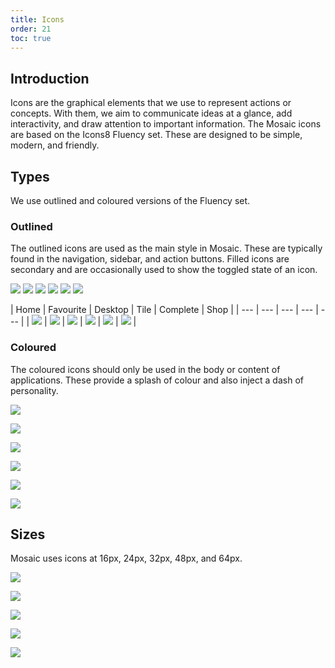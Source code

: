 ```yaml
---
title: Icons
order: 21
toc: true
---
```

## Introduction

Icons are the graphical elements that we use to represent actions or concepts. With them, we aim to communicate ideas at a glance, add interactivity, and draw attention to important information. The Mosaic icons are based on the Icons8 Fluency set. These are designed to be simple, modern, and friendly.

## Types

We use outlined and coloured versions of the Fluency set.

### Outlined

The outlined icons are used as the main style in Mosaic. These are typically found in the navigation, sidebar, and action buttons. Filled icons are secondary and are occasionally used to show the toggled state of an icon.

<p float="left">
  <img src="/assets/img/home32.svg" />
  <img src="/assets/img/star32.svg" /> 
  <img src="assets/img/home-office32.svg" />
  <img src="/assets/img/thumbnails32.svg" />
  <img src="/assets/img/inspection32.svg" /> 
  <img src="/assets/img/online-store32.svg" />
</p>

| Home | Favourite | Desktop | Tile | Complete | Shop |
| --- | --- | --- | --- | --- |
| ![](/assets/img/home32.svg) | ![](/assets/img/star32.svg) | ![](assets/img/home-office32.svg) | ![](/assets/img/thumbnails32.svg) | ![](/assets/img/inspection32.svg) | ![](/assets/img/online-store32.svg) |

### Coloured

The coloured icons should only be used in the body or content of applications. These provide a splash of colour and also inject a dash of personality.

![](/assets/img/home-colour32.svg)

![](/assets/img/star-colour32.svg)

![](/assets/img/home-office-colour32.svg)

![](/assets/img/thumbnails-colour32.svg)

![](/assets/img/inspection-colour32.svg)

![](/assets/img/online-store-colour32.svg)

## Sizes

Mosaic uses icons at 16px, 24px, 32px, 48px, and 64px.

![](/assets/img/home16.svg)

![](/assets/img/home24.svg)

![](/assets/img/home32.svg)

![](/assets/img/home48.svg)

![](/assets/img/home64.svg)